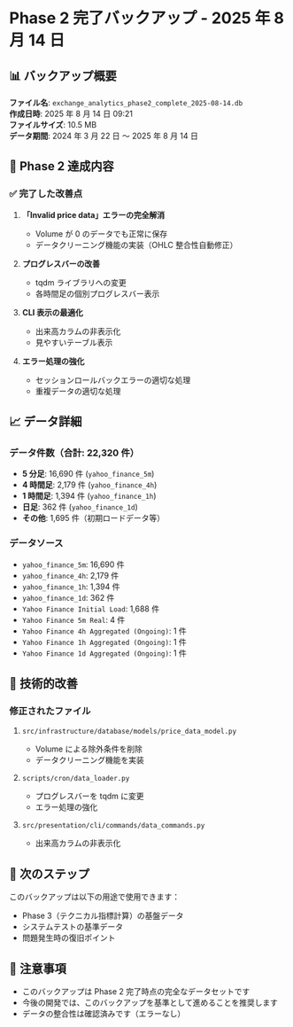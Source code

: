 # Phase 2 完了バックアップ - 2025 年 8 月 14 日

## 📊 バックアップ概要

**ファイル名**: `exchange_analytics_phase2_complete_2025-08-14.db`  
**作成日時**: 2025 年 8 月 14 日 09:21  
**ファイルサイズ**: 10.5 MB  
**データ期間**: 2024 年 3 月 22 日 ～ 2025 年 8 月 14 日

## 🎯 Phase 2 達成内容

### ✅ 完了した改善点

1. **「Invalid price data」エラーの完全解消**

   - Volume が 0 のデータでも正常に保存
   - データクリーニング機能の実装（OHLC 整合性自動修正）

2. **プログレスバーの改善**

   - tqdm ライブラリへの変更
   - 各時間足の個別プログレスバー表示

3. **CLI 表示の最適化**

   - 出来高カラムの非表示化
   - 見やすいテーブル表示

4. **エラー処理の強化**
   - セッションロールバックエラーの適切な処理
   - 重複データの適切な処理

## 📈 データ詳細

### データ件数（合計: 22,320 件）

- **5 分足**: 16,690 件 (`yahoo_finance_5m`)
- **4 時間足**: 2,179 件 (`yahoo_finance_4h`)
- **1 時間足**: 1,394 件 (`yahoo_finance_1h`)
- **日足**: 362 件 (`yahoo_finance_1d`)
- **その他**: 1,695 件（初期ロードデータ等）

### データソース

- `yahoo_finance_5m`: 16,690 件
- `yahoo_finance_4h`: 2,179 件
- `yahoo_finance_1h`: 1,394 件
- `yahoo_finance_1d`: 362 件
- `Yahoo Finance Initial Load`: 1,688 件
- `Yahoo Finance 5m Real`: 4 件
- `Yahoo Finance 4h Aggregated (Ongoing)`: 1 件
- `Yahoo Finance 1h Aggregated (Ongoing)`: 1 件
- `Yahoo Finance 1d Aggregated (Ongoing)`: 1 件

## 🔧 技術的改善

### 修正されたファイル

1. `src/infrastructure/database/models/price_data_model.py`

   - Volume による除外条件を削除
   - データクリーニング機能を実装

2. `scripts/cron/data_loader.py`

   - プログレスバーを tqdm に変更
   - エラー処理の強化

3. `src/presentation/cli/commands/data_commands.py`
   - 出来高カラムの非表示化

## 🚀 次のステップ

このバックアップは以下の用途で使用できます：

- Phase 3（テクニカル指標計算）の基盤データ
- システムテストの基準データ
- 問題発生時の復旧ポイント

## 📝 注意事項

- このバックアップは Phase 2 完了時点の完全なデータセットです
- 今後の開発では、このバックアップを基準として進めることを推奨します
- データの整合性は確認済みです（エラーなし）
